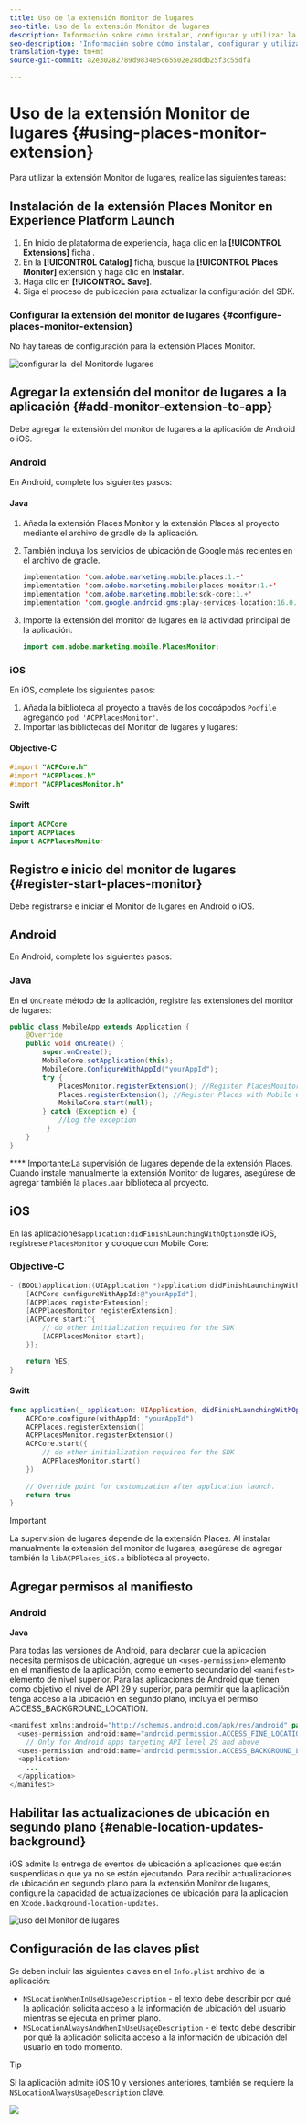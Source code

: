 ```yaml
---
title: Uso de la extensión Monitor de lugares
seo-title: Uso de la extensión Monitor de lugares
description: Información sobre cómo instalar, configurar y utilizar la extensión Monitor de lugares.
seo-description: 'Información sobre cómo instalar, configurar y utilizar la extensión Monitor de lugares. '
translation-type: tm+mt
source-git-commit: a2e30282789d9834e5c65502e28ddb25f3c55dfa

---
```



# Uso de la extensión Monitor de lugares {#using-places-monitor-extension}

Para utilizar la extensión Monitor de lugares, realice las siguientes tareas:

## Instalación de la extensión Places Monitor en Experience Platform Launch

1. En Inicio de plataforma de experiencia, haga clic en la **[!UICONTROL Extensions]** ficha .
1. En la **[!UICONTROL Catalog]** ficha, busque la **[!UICONTROL Places Monitor]** extensión y haga clic en **Instalar**.
1. Haga clic en **[!UICONTROL Save]**.
1. Siga el proceso de publicación para actualizar la configuración del SDK.

### Configurar la extensión del monitor de lugares {#configure-places-monitor-extension}

No hay tareas de configuración para la extensión Places Monitor.

![configurar la ‌ del Monitor](/help/assets/configure_places_monitor.png)de lugares

## Agregar la extensión del monitor de lugares a la aplicación {#add-monitor-extension-to-app}

Debe agregar la extensión del monitor de lugares a la aplicación de Android o iOS.

### Android

En Android, complete los siguientes pasos:

#### Java

1. Añada la extensión Places Monitor y la extensión Places al proyecto mediante el archivo de gradle de la aplicación.

1. También incluya los servicios de ubicación de Google más recientes en el archivo de gradle.

   ```java
   implementation 'com.adobe.marketing.mobile:places:1.+'
   implementation 'com.adobe.marketing.mobile:places-monitor:1.+'
   implementation 'com.adobe.marketing.mobile:sdk-core:1.+'
   implementation 'com.google.android.gms:play-services-location:16.0.0'
   ```

1. Importe la extensión del monitor de lugares en la actividad principal de la aplicación.

   ```java
   import com.adobe.marketing.mobile.PlacesMonitor;
   ```

### iOS

En iOS, complete los siguientes pasos:

1. Añada la biblioteca al proyecto a través de los cocoápodos `Podfile` agregando `pod 'ACPPlacesMonitor'`.
1. Importar las bibliotecas del Monitor de lugares y lugares:

#### Objective-C

```objectivec
#import "ACPCore.h"
#import "ACPPlaces.h"
#import "ACPPlacesMonitor.h"
```

#### Swift

```swift
import ACPCore
import ACPPlaces
import ACPPlacesMonitor
```


## Registro e inicio del monitor de lugares {#register-start-places-monitor}

Debe registrarse e iniciar el Monitor de lugares en Android o iOS.

## Android

En Android, complete los siguientes pasos:

### Java

En el `OnCreate` método de la aplicación, registre las extensiones del monitor de lugares:

```java
public class MobileApp extends Application {
    @Override
    public void onCreate() {
        super.onCreate();
        MobileCore.setApplication(this);
        MobileCore.ConfigureWithAppId("yourAppId");
        try {
            PlacesMonitor.registerExtension(); //Register PlacesMonitor with Mobile Core
            Places.registerExtension(); //Register Places with Mobile Core
            MobileCore.start(null);
        } catch (Exception e) {
            //Log the exception
         }
    }
}
```

**** Importante:La supervisión de lugares depende de la extensión Places. Cuando instale manualmente la extensión Monitor de lugares, asegúrese de agregar también la `places.aar` biblioteca al proyecto.

## iOS

En las aplicaciones`application:didFinishLaunchingWithOptions`de iOS, regístrese `PlacesMonitor` y coloque con Mobile Core:

### Objective-C

```objectivec
- (BOOL)application:(UIApplication *)application didFinishLaunchingWithOptions:(NSDictionary*)launchOptions {
    [ACPCore configureWithAppId:@"yourAppId"];
    [ACPPlaces registerExtension];
    [ACPPlacesMonitor registerExtension];
    [ACPCore start:^{            
        // do other initialization required for the SDK
        [ACPPlacesMonitor start];
    }];

    return YES; 
}
```

#### Swift

```swift
func application(_ application: UIApplication, didFinishLaunchingWithOptions launchOptions: [UIApplication.LaunchOptionsKey: Any]?) -> Bool {
    ACPCore.configure(withAppId: "yourAppId")
    ACPPlaces.registerExtension()       
    ACPPlacesMonitor.registerExtension()
    ACPCore.start({
        // do other initialization required for the SDK
        ACPPlacesMonitor.start()
    })
    
    // Override point for customization after application launch.        
    return true
}
```

>[!IMPORTANT]
>
>La supervisión de lugares depende de la extensión Places. Al instalar manualmente la extensión del monitor de lugares, asegúrese de agregar también la `libACPPlaces_iOS.a` biblioteca al proyecto.


## Agregar permisos al manifiesto

### Android

**Java**

Para todas las versiones de Android, para declarar que la aplicación necesita permisos de ubicación, agregue un `<uses-permission>` elemento en el manifiesto de la aplicación, como elemento secundario del `<manifest>` elemento de nivel superior. Para las aplicaciones de Android que tienen como objetivo el nivel de API 29 y superior, para permitir que la aplicación tenga acceso a la ubicación en segundo plano, incluya el permiso ACCESS_BACKGROUND_LOCATION.

```java
<manifest xmlns:android="http://schemas.android.com/apk/res/android" package="com.adobe.placesapp">
  <uses-permission android:name="android.permission.ACCESS_FINE_LOCATION" />
    // Only for Android apps targeting API level 29 and above
  <uses-permission android:name="android.permission.ACCESS_BACKGROUND_LOCATION" /> 
  <application>        
    ...    
  </application>
</manifest>
```


## Habilitar las actualizaciones de ubicación en segundo plano {#enable-location-updates-background}

iOS admite la entrega de eventos de ubicación a aplicaciones que están suspendidas o que ya no se están ejecutando. Para recibir actualizaciones de ubicación en segundo plano para la extensión Monitor de lugares, configure la capacidad de actualizaciones de ubicación para la aplicación en `Xcode.background-location-updates`.

![uso del Monitor de lugares](/help/assets/using-the-places-monitor_1.png)

## Configuración de las claves plist

Se deben incluir las siguientes claves en el `Info.plist` archivo de la aplicación:

* `NSLocationWhenInUseUsageDescription` - el texto debe describir por qué la aplicación solicita acceso a la información de ubicación del usuario mientras se ejecuta en primer plano.
* `NSLocationAlwaysAndWhenInUseUsageDescription` - el texto debe describir por qué la aplicación solicita acceso a la información de ubicación del usuario en todo momento.

>[!TIP]
>
>Si la aplicación admite iOS 10 y versiones anteriores, también se requiere la `NSLocationAlwaysUsageDescription` clave.

![](/help/assets/using-the-places-monitor_2.png)

